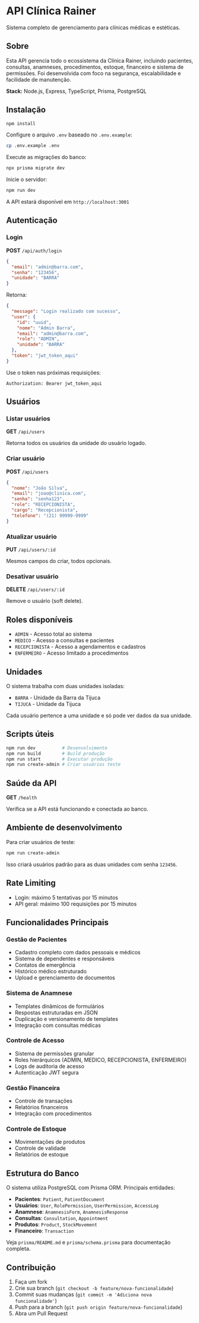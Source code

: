 # API Clínica Rainer

Sistema completo de gerenciamento para clínicas médicas e estéticas.

## Sobre

Esta API gerencia todo o ecossistema da Clínica Rainer, incluindo pacientes, consultas, anamneses, procedimentos, estoque, financeiro e sistema de permissões. Foi desenvolvida com foco na segurança, escalabilidade e facilidade de manutenção.

**Stack:** Node.js, Express, TypeScript, Prisma, PostgreSQL

## Instalação

```bash
npm install
```

Configure o arquivo `.env` baseado no `.env.example`:

```bash
cp .env.example .env
```

Execute as migrações do banco:

```bash
npx prisma migrate dev
```

Inicie o servidor:

```bash
npm run dev
```

A API estará disponível em `http://localhost:3001`

## Autenticação

### Login

**POST** `/api/auth/login`

```json
{
  "email": "admin@barra.com",
  "senha": "123456", 
  "unidade": "BARRA"
}
```

Retorna:
```json
{
  "message": "Login realizado com sucesso",
  "user": {
    "id": "uuid",
    "nome": "Admin Barra",
    "email": "admin@barra.com",
    "role": "ADMIN",
    "unidade": "BARRA"
  },
  "token": "jwt_token_aqui"
}
```

Use o token nas próximas requisições:
```
Authorization: Bearer jwt_token_aqui
```

## Usuários

### Listar usuários

**GET** `/api/users`

Retorna todos os usuários da unidade do usuário logado.

### Criar usuário

**POST** `/api/users`

```json
{
  "nome": "João Silva",
  "email": "joao@clinica.com",
  "senha": "senha123",
  "role": "RECEPCIONISTA",
  "cargo": "Recepcionista",
  "telefone": "(21) 99999-9999"
}
```

### Atualizar usuário

**PUT** `/api/users/:id`

Mesmos campos do criar, todos opcionais.

### Desativar usuário

**DELETE** `/api/users/:id`

Remove o usuário (soft delete).

## Roles disponíveis

- `ADMIN` - Acesso total ao sistema
- `MEDICO` - Acesso a consultas e pacientes  
- `RECEPCIONISTA` - Acesso a agendamentos e cadastros
- `ENFERMEIRO` - Acesso limitado a procedimentos

## Unidades

O sistema trabalha com duas unidades isoladas:
- `BARRA` - Unidade da Barra da Tijuca
- `TIJUCA` - Unidade da Tijuca

Cada usuário pertence a uma unidade e só pode ver dados da sua unidade.

## Scripts úteis

```bash
npm run dev          # Desenvolvimento
npm run build        # Build produção
npm run start        # Executar produção
npm run create-admin # Criar usuários teste
```

## Saúde da API

**GET** `/health`

Verifica se a API está funcionando e conectada ao banco.

## Ambiente de desenvolvimento

Para criar usuários de teste:

```bash
npm run create-admin
```

Isso criará usuários padrão para as duas unidades com senha `123456`.

## Rate Limiting

- Login: máximo 5 tentativas por 15 minutos
- API geral: máximo 100 requisições por 15 minutos

## Funcionalidades Principais

### Gestão de Pacientes
- Cadastro completo com dados pessoais e médicos
- Sistema de dependentes e responsáveis
- Contatos de emergência
- Histórico médico estruturado
- Upload e gerenciamento de documentos

### Sistema de Anamnese
- Templates dinâmicos de formulários
- Respostas estruturadas em JSON
- Duplicação e versionamento de templates
- Integração com consultas médicas

### Controle de Acesso
- Sistema de permissões granular
- Roles hierárquicos (ADMIN, MEDICO, RECEPCIONISTA, ENFERMEIRO)
- Logs de auditoria de acesso
- Autenticação JWT segura

### Gestão Financeira
- Controle de transações
- Relatórios financeiros
- Integração com procedimentos

### Controle de Estoque
- Movimentações de produtos
- Controle de validade
- Relatórios de estoque

## Estrutura do Banco

O sistema utiliza PostgreSQL com Prisma ORM. Principais entidades:

- **Pacientes**: `Patient`, `PatientDocument`
- **Usuários**: `User`, `RolePermission`, `UserPermission`, `AccessLog`
- **Anamnese**: `AnamnesisForm`, `AnamnesisResponse`
- **Consultas**: `Consultation`, `Appointment`
- **Produtos**: `Product`, `StockMovement`
- **Financeiro**: `Transaction`

Veja `prisma/README.md` e `prisma/schema.prisma` para documentação completa.

## Contribuição

1. Faça um fork
2. Crie sua branch (`git checkout -b feature/nova-funcionalidade`)
3. Commit suas mudanças (`git commit -m 'Adiciona nova funcionalidade'`)
4. Push para a branch (`git push origin feature/nova-funcionalidade`)
5. Abra um Pull Request

